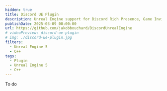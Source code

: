 ```yaml
---
hidden: true
title: Discord UE Plugin
description: Unreal Engine support for Discord Rich Presence, Game Invites and Overlay.
publishDate: 2025-03-09 00:00:00
url: https://github.com/jakobbouchard/DiscordUnrealEngine
# videoPreview: discord-ue-plugin
# img: ./discord-ue-plugin.jpg
filters:
  - Unreal Engine 5
  - C++
tags:
  - Plugin
  - Unreal Engine 5
  - C++
---
```


To do
